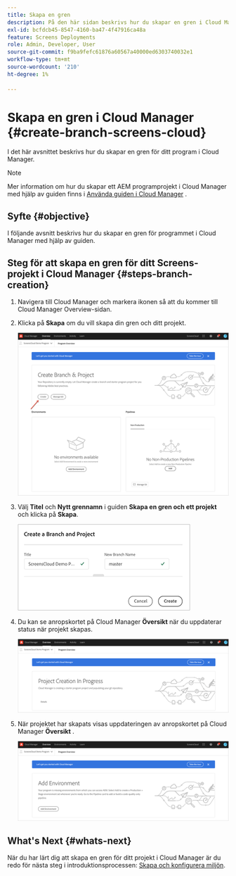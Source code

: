 ```yaml
---
title: Skapa en gren
description: På den här sidan beskrivs hur du skapar en gren i Cloud Manager för Screens as a Cloud Service.
exl-id: bcfdcb45-8547-4160-ba47-4f47916ca48a
feature: Screens Deployments
role: Admin, Developer, User
source-git-commit: f9ba9fefc61876a60567a40000ed6303740032e1
workflow-type: tm+mt
source-wordcount: '210'
ht-degree: 1%

---
```


# Skapa en gren i Cloud Manager {#create-branch-screens-cloud}

I det här avsnittet beskrivs hur du skapar en gren för ditt program i Cloud Manager.

>[!NOTE]
>Mer information om hur du skapar ett AEM programprojekt i Cloud Manager med hjälp av guiden finns i [Använda guiden i Cloud Manager](https://experienceleague.adobe.com/docs/experience-manager-cloud-service/content/implementing/using-cloud-manager/create-application-project/using-the-wizard.html) .

## Syfte {#objective}

I följande avsnitt beskrivs hur du skapar en gren för programmet i Cloud Manager med hjälp av guiden.

## Steg för att skapa en gren för ditt Screens-projekt i Cloud Manager {#steps-branch-creation}

1. Navigera till Cloud Manager och markera ikonen så att du kommer till Cloud Manager Overview-sidan.

1. Klicka på **Skapa** om du vill skapa din gren och ditt projekt.

   ![bild](/help/screens-cloud/assets/onboarding/create-branch1.png)

1. Välj **Titel** och **Nytt grennamn** i guiden **Skapa en gren och ett projekt** och klicka på **Skapa**.

   ![bild](/help/screens-cloud/assets/onboarding/create-branch2.png)

1. Du kan se anropskortet på Cloud Manager **Översikt** när du uppdaterar status när projekt skapas.

   ![bild](/help/screens-cloud/assets/onboarding/create-branch3.png)

1. När projektet har skapats visas uppdateringen av anropskortet på Cloud Manager **Översikt** .

   ![bild](/help/screens-cloud/assets/onboarding/create-branch4.png)

## What&#39;s Next {#whats-next}

När du har lärt dig att skapa en gren för ditt projekt i Cloud Manager är du redo för nästa steg i introduktionsprocessen: [Skapa och konfigurera miljön](/help/screens-cloud/onboarding-screens-cloud/creating-an-environment.md).
